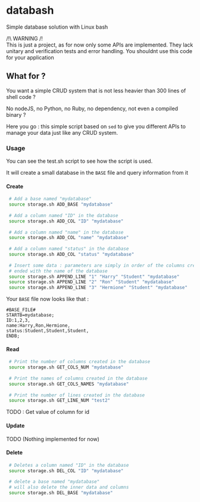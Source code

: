 # databash
Simple database solution with Linux bash 

/!\ WARNING /!\
This is just a project, as for now only some APIs are implemented. They lack unitary and verification tests and error handling. You shouldnt use this code for your application

## What for ?

You want a simple CRUD system that is not less heavier than 300 lines of shell code ?

No nodeJS, no Python, no Ruby, no dependency, not even a compiled binary ?

Here you go : this simple script based on `sed` to give you different APIs to manage your data just like any CRUD system.

### Usage

You can see the test.sh script to see how the script is used.

It will create a small database in the `BASE` file and query information from it

#### Create 

```sh
 # Add a base named "mydatabase"
 source storage.sh ADD_BASE "mydatabase"
 
 # Add a column named "ID" in the database
 source storage.sh ADD_COL "ID" "mydatabase"
 
 # Add a column named "name" in the database
 source storage.sh ADD_COL "name" "mydatabase"
 
 # Add a column named "status" in the database
 source storage.sh ADD_COL "status" "mydatabase"
 
 # Insert some data : parameters are simply in order of the columns created, 
 # ended with the name of the database
 source storage.sh APPEND_LINE "1" "Harry" "Student" "mydatabase"
 source storage.sh APPEND_LINE "2" "Ron" "Student" "mydatabase"
 source storage.sh APPEND_LINE "3" "Hermione" "Student" "mydatabase"
```

Your `BASE` file now looks like that : 
```
#BASE_FILE#
STARTB=mydatabase;
ID:1,2,3,
name:Harry,Ron,Hermione,
status:Student,Student,Student,
ENDB;
```

#### Read

```sh 
 # Print the number of columns created in the database
 source storage.sh GET_COLS_NUM "mydatabase"
 
 # Print the names of columns created in the database
 source storage.sh GET_COLS_NAMES "mydatabase"
 
 # Print the number of lines created in the database
 source storage.sh GET_LINE_NUM "test2"
```

TODO : Get value of column for id 

#### Update 

TODO (Nothing implemented for now)

#### Delete

```sh
 # Deletes a column named "ID" in the database
 source storage.sh DEL_COL "ID" "mydatabase"
 
 # delete a base named "mydatabase"
 # will also delete the inner data and columns
 source storage.sh DEL_BASE "mydatabase"
```
